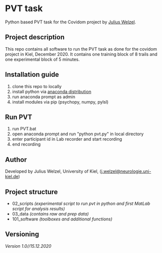 # PVT task
Python based PVT task for the Covidom project by [Julius Welzel](j.welzel@neurologie.uni-kiel.de).

## Project description
This repo contains all software to run the PVT task as done for the covidom project in Kiel, December 2020. It contains one training block of 8 trails and one experimental block of 5 minutes.<br>

## Installation guide
1. clone this repo to locally
2. install python via [anaconda distribution](https://www.anaconda.com/products/individual)
3. run anaconda prompt as admin
4. install modules via pip (psychopy, numpy, pylsl)

## Run PVT
1. run PVT.bat
2. open anaconda prompt and run "python pvt.py" in local directory
3. enter participant id in Lab recorder and start recording
4. end recording

## Author
Developed by Julius Welzel, University of Kiel, (j.welzel@neurologie.uni-kiel.de) <br>

## Project structure
* 02_scripts *(experimental script to run pvt in python and first MatLab script for analysis results)*
* 03_data *(contains raw and prep data)*
* 101_software *(toolboxes and additional functions)*

## Versioning
*Version 1.0//15.12.2020*
